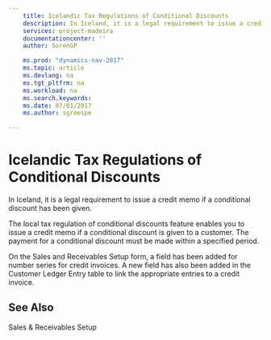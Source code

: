 ```yaml
---
    title: Icelandic Tax Regulations of Conditional Discounts 
    description: In Iceland, it is a legal requirement to issue a credit memo if a conditional discount has been given.
    services: project-madeira
    documentationcenter: ''
    author: SorenGP

    ms.prod: "dynamics-nav-2017"
    ms.topic: article
    ms.devlang: na
    ms.tgt_pltfrm: na
    ms.workload: na
    ms.search.keywords:
    ms.date: 07/01/2017
    ms.author: sgroespe

---
```

# Icelandic Tax Regulations of Conditional Discounts
In Iceland, it is a legal requirement to issue a credit memo if a conditional discount has been given.  
  
 The local tax regulation of conditional discounts feature enables you to issue a credit memo if a conditional discount is given to a customer. The payment for a conditional discount must be made within a specified period.  
  
 On the Sales and Receivables Setup form, a field has been added for number series for credit invoices. A new field has also been added in the Customer Ledger Entry table to link the appropriate entries to a credit invoice.  
  
## See Also  
 Sales & Receivables Setup